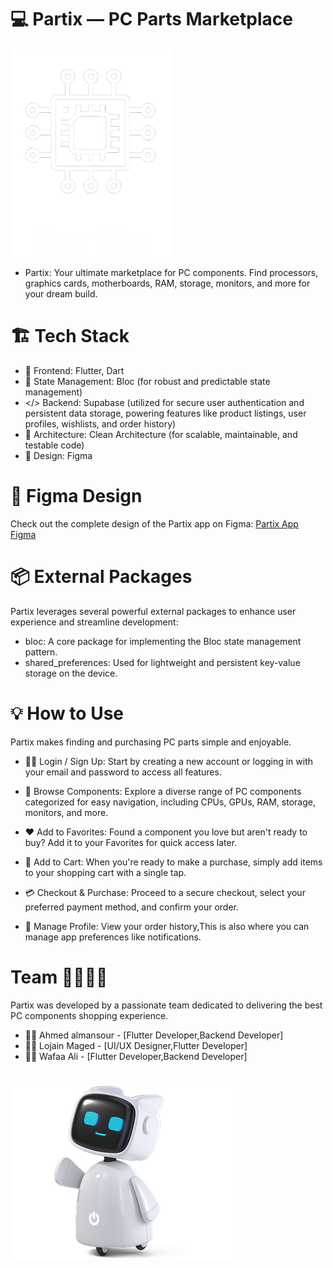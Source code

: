 # 💻 Partix — PC Parts Marketplace
  ![](assets/images/logo.png)           
  



- Partix: Your ultimate marketplace for PC components. Find processors, graphics cards, motherboards, RAM, storage, monitors, and more for your dream build.

# 🏗️ Tech Stack

- 📱 Frontend: Flutter, Dart
- 📑 State Management: Bloc (for robust and predictable state management)
- </> Backend: Supabase (utilized for secure user authentication and persistent data storage, powering features like product listings, user profiles, wishlists, and order history)
- 🧼 Architecture: Clean Architecture (for scalable, maintainable, and testable code)
- 🎨 Design: Figma

# 🎨 Figma Design
  Check out the complete design of the Partix app on Figma:
[Partix App Figma](https://www.figma.com/design/eudOjOAZksllis3Jb5I7vn/Untitled?node-id=0-1&t=4CnYmJ0VJGORIfR4-1)

# 📦 External Packages
Partix leverages several powerful external packages to enhance user experience and streamline development:
- bloc: A core package for implementing the Bloc state management pattern.
- shared_preferences: Used for lightweight and persistent key-value storage on the device.

# 💡 How to Use
Partix makes finding and purchasing PC parts simple and enjoyable.

- ✍🏽 Login / Sign Up:
Start by creating a new account or logging in with your email and password to access all features.

- 👀 Browse Components:
Explore a diverse range of PC components categorized for easy navigation, including CPUs, GPUs, RAM, storage, monitors, and more.

- ❤️ Add to Favorites:
Found a component you love but aren't ready to buy? Add it to your Favorites for quick access later.

- 🛒 Add to Cart:
When you're ready to make a purchase, simply add items to your shopping cart with a single tap.

- 💳 Checkout & Purchase:
Proceed to a secure checkout, select your preferred payment method, and confirm your order.

- 👤 Manage Profile:
View your order history,This is also where you can manage app preferences like notifications.

# Team 👨‍👩‍👧‍👦
Partix was developed by a passionate team dedicated to delivering the best PC components shopping experience.

- 👦🏻 Ahmed almansour - [Flutter Developer,Backend Developer]
- 👧🏻 Lojain Maged - [UI/UX Designer,Flutter Developer]
- 👩🏻 Wafaa Ali - [Flutter Developer,Backend Developer]
#

 ![](assets/images/onbordin2.png) 


 
